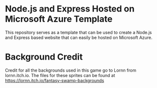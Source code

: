 # Node.js and Express Hosted on Microsoft Azure Template
This repository serves as a template that can be used to create a Node.js and Express based website that can easily
be hosted on Microsoft Azure.

# Background Credit
Credit for all the backgrounds used in this game go to Lornn from lornn.itch.io. The files for these sprites can be
found at https://lornn.itch.io/fantasy-swamp-backgrounds